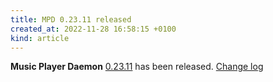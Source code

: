 ```yaml
---
title: MPD 0.23.11 released
created_at: 2022-11-28 16:58:15 +0100
kind: article
---
```


**Music Player Daemon** [0.23.11](http://www.musicpd.org/download/mpd/0.23/mpd-0.23.11.tar.xz) has been released.
[Change log](https://raw.githubusercontent.com/MusicPlayerDaemon/MPD/v0.23.11/NEWS)
